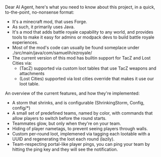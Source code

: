 Dear AI Agent, here's what you need to know about this project, in a quick, to-the-point, no-nonsense format:

- It's a minecraft mod, that uses Forge.
- As such, it primarily uses Java.
- It's a mod that adds battle royale capability to any world, and provides tools
  to make it easy for admins or modpack devs to build battle royale experiences.
- Most of the mod's code can usually be found someplace under ./src/main/java/com/samuelih/ezroyale/
- The current version of this mod has builtin support for TacZ and Lost Cities via:
  - (TacZ) supported via custom loot tables that use TacZ weapons and attachments
  - (Lost Cities) supported via lost cities override that makes it use our loot table.

An overview of the current features, and how they're implemented:
- A storm that shrinks, and is configurable (ShrinkingStorm, Config, config/*)
- A small set of predefined teams, named by color, with commands that allow players to switch before the round starts.
- Teammates glow, but only when they're on your team.
- Hiding of player nametags, to prevent seeing players through walls.
- Custom per-round loot, implemened via tagging each lootable with a UUID and regenerating the loot each round (lazily).
- Team-respecting portal-like player pings, you can ping your team by hitting the ping key and they will see the notification.